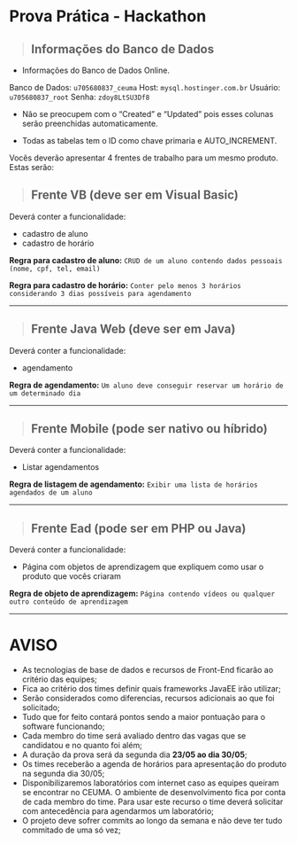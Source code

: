 # Prova Prática - Hackathon

> ## Informações do Banco de Dados

* Informações do Banco de Dados Online. 

Banco de Dados:  ``u705680837_ceuma``
Host:  ``mysql.hostinger.com.br``
Usuário:  ``u705680837_root``
Senha:  ``zdoy8LtSU3Df8``

* Não se preocupem com o “Created” e “Updated” pois esses colunas serão preenchidas automaticamente. 

* Todas as tabelas tem o ID como chave primaria e AUTO_INCREMENT. 


Vocês deverão apresentar 4 frentes de trabalho para um mesmo produto. Estas serão:

> ## Frente VB (deve ser em Visual Basic)
Deverá conter a funcionalidade: 
* cadastro de aluno
* cadastro de horário

**Regra para cadastro de aluno:** ``CRUD de um aluno contendo dados pessoais (nome, cpf, tel, email)``

**Regra para cadastro de horário:** ``Conter pelo menos 3 horários considerando 3 dias possíveis para agendamento ``

***


> ## Frente Java Web (deve ser em Java)
Deverá conter a funcionalidade: 
* agendamento

**Regra de agendamento:** ``Um aluno deve conseguir reservar um horário de um determinado dia``

***

> ## Frente Mobile (pode ser nativo ou híbrido)
Deverá conter a funcionalidade: 
* Listar agendamentos

**Regra de listagem de agendamento:** ``Exibir uma lista de horários agendados de um aluno``
***

> ## Frente Ead (pode ser em PHP ou Java)
Deverá conter a funcionalidade: 
* Página com objetos de aprendizagem que expliquem como usar o produto que vocês criaram

**Regra de objeto de aprendizagem:** ``Página contendo vídeos ou qualquer outro conteúdo de aprendizagem``

***

# AVISO

* As tecnologias de base de dados e recursos de Front-End ficarão ao critério das equipes;
* Fica ao critério dos times definir quais frameworks JavaEE irão utilizar;
* Serão considerados como diferencias, recursos adicionais ao que foi solicitado;
* Tudo que for feito contará pontos sendo a maior pontuação para o software funcionando;
* Cada membro do time será avaliado dentro das vagas que se candidatou e no quanto foi além;
* A duração da prova será da segunda dia **23/05 ao dia 30/05**;
* Os times receberão a agenda de horários para apresentação do produto na segunda dia 30/05;
* Disponibilizaremos laboratórios com internet caso as equipes queiram se encontrar no CEUMA. O ambiente de desenvolvimento fica por conta de cada membro do time. Para usar este recurso o time deverá solicitar com antecedência para agendarmos um laboratório;
* O projeto deve sofrer commits ao longo da semana e não deve ter tudo commitado de uma só vez;


